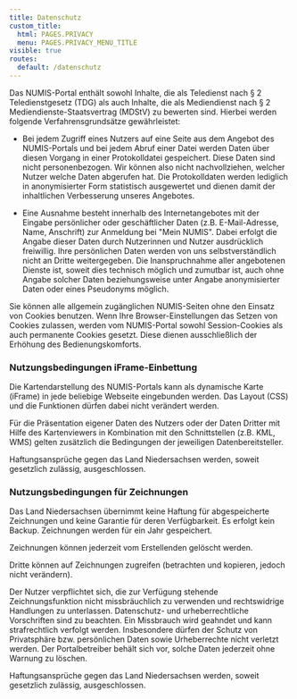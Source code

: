 ```yaml
---
title: Datenschutz
custom_title:
  html: PAGES.PRIVACY
  menu: PAGES.PRIVACY_MENU_TITLE
visible: true
routes:
  default: /datenschutz
---
```


Das NUMIS-Portal enthält sowohl Inhalte, die als Teledienst nach § 2 Teledienstgesetz (TDG) als auch Inhalte, die als Mediendienst nach § 2 Mediendienste-Staatsvertrag (MDStV) zu bewerten sind. Hierbei werden folgende Verfahrensgrundsätze gewährleistet:

* Bei jedem Zugriff eines Nutzers auf eine Seite aus dem Angebot des NUMIS-Portals und bei jedem Abruf einer Datei werden Daten über diesen Vorgang in einer Protokolldatei gespeichert. Diese Daten sind nicht personenbezogen. Wir können also nicht nachvollziehen, welcher Nutzer welche Daten abgerufen hat. Die Protokolldaten werden lediglich in anonymisierter Form statistisch ausgewertet und dienen damit der inhaltlichen Verbesserung unseres Angebotes.

* Eine Ausnahme besteht innerhalb des Internetangebotes mit der Eingabe persönlicher oder geschäftlicher Daten (z.B. E-Mail-Adresse, Name, Anschrift) zur Anmeldung bei "Mein NUMIS". Dabei erfolgt die Angabe dieser Daten durch Nutzerinnen und Nutzer ausdrücklich freiwillig. Ihre persönlichen Daten werden von uns selbstverständlich nicht an Dritte weitergegeben. Die Inanspruchnahme aller angebotenen Dienste ist, soweit dies technisch möglich und zumutbar ist, auch ohne Angabe solcher Daten beziehungsweise unter Angabe anonymisierter Daten oder eines Pseudonyms möglich.

Sie können alle allgemein zugänglichen NUMIS-Seiten ohne den Einsatz von Cookies benutzen. Wenn Ihre Browser-Einstellungen das Setzen von Cookies zulassen, werden vom NUMIS-Portal sowohl Session-Cookies als auch permanente Cookies gesetzt. Diese dienen ausschließlich der Erhöhung des Bedienungskomforts.

### Nutzungsbedingungen iFrame-Einbettung

Die Kartendarstellung des NUMIS-Portals kann als dynamische Karte (iFrame) in jede beliebige Webseite eingebunden werden. Das Layout (CSS) und die Funktionen dürfen dabei nicht verändert werden.

Für die Präsentation eigener Daten des Nutzers oder der Daten Dritter mit Hilfe des Kartenviewers in Kombination mit den Schnittstellen (z.B. KML, WMS) gelten zusätzlich die Bedingungen der jeweiligen Datenbereitsteller.

Haftungsansprüche gegen das Land Niedersachsen werden, soweit gesetzlich zulässig, ausgeschlossen.

### Nutzungsbedingungen für Zeichnungen

Das Land Niedersachsen übernimmt keine Haftung für abgespeicherte Zeichnungen und keine Garantie für deren Verfügbarkeit. Es erfolgt kein Backup. Zeichnungen werden für ein Jahr gespeichert.

Zeichnungen können jederzeit vom Erstellenden gelöscht werden.

Dritte können auf Zeichnungen zugreifen (betrachten und kopieren, jedoch nicht verändern).

Der Nutzer verpflichtet sich, die zur Verfügung stehende Zeichnungsfunktion nicht missbräuchlich zu verwenden und rechtswidrige Handlungen zu unterlassen. Datenschutz- und urheberrechtliche Vorschriften sind zu beachten. Ein Missbrauch wird geahndet und kann strafrechtlich verfolgt werden. Insbesondere dürfen der Schutz von Privatsphäre bzw. persönlichen Daten sowie Urheberrechte nicht verletzt werden. Der Portalbetreiber behält sich vor, solche Daten jederzeit ohne Warnung zu löschen.

Haftungsansprüche gegen das Land Niedersachsen werden, soweit gesetzlich zulässig, ausgeschlossen.



